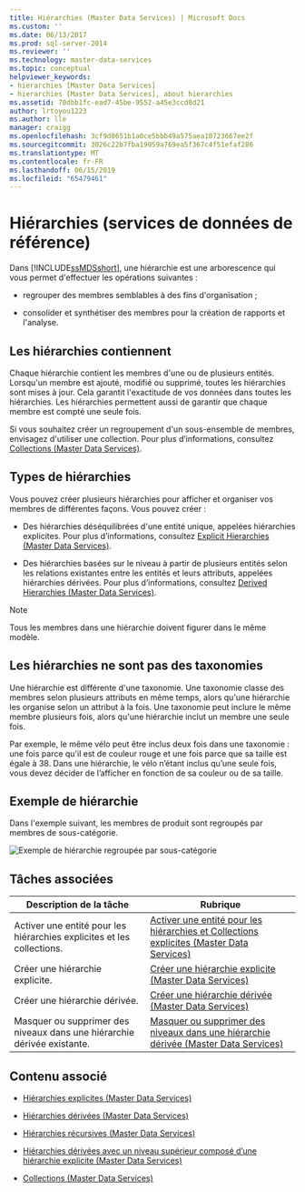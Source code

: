 ```yaml
---
title: Hiérarchies (Master Data Services) | Microsoft Docs
ms.custom: ''
ms.date: 06/13/2017
ms.prod: sql-server-2014
ms.reviewer: ''
ms.technology: master-data-services
ms.topic: conceptual
helpviewer_keywords:
- hierarchies [Master Data Services]
- hierarchies [Master Data Services], about hierarchies
ms.assetid: 70dbb1fc-ead7-45be-9552-a45e3ccd8d21
author: lrtoyou1223
ms.author: lle
manager: craigg
ms.openlocfilehash: 3cf9d0651b1a0ce5bbb49a575aea10723667ee2f
ms.sourcegitcommit: 3026c22b7fba19059a769ea5f367c4f51efaf286
ms.translationtype: MT
ms.contentlocale: fr-FR
ms.lasthandoff: 06/15/2019
ms.locfileid: "65479461"
---
```

# <a name="hierarchies-master-data-services"></a>Hiérarchies (services de données de référence)
  Dans [!INCLUDE[ssMDSshort](../includes/ssmdsshort-md.md)], une hiérarchie est une arborescence qui vous permet d'effectuer les opérations suivantes :  
  
-   regrouper des membres semblables à des fins d'organisation ;  
  
-   consolider et synthétiser des membres pour la création de rapports et l'analyse.  
  
## <a name="what-hierarchies-contain"></a>Les hiérarchies contiennent  
 Chaque hiérarchie contient les membres d'une ou de plusieurs entités. Lorsqu'un membre est ajouté, modifié ou supprimé, toutes les hiérarchies sont mises à jour. Cela garantit l'exactitude de vos données dans toutes les hiérarchies. Les hiérarchies permettent aussi de garantir que chaque membre est compté une seule fois.  
  
 Si vous souhaitez créer un regroupement d'un sous-ensemble de membres, envisagez d'utiliser une collection. Pour plus d’informations, consultez [Collections &#40;Master Data Services&#41;](collections-master-data-services.md).  
  
## <a name="kinds-of-hierarchies"></a>Types de hiérarchies  
 Vous pouvez créer plusieurs hiérarchies pour afficher et organiser vos membres de différentes façons. Vous pouvez créer :  
  
-   Des hiérarchies déséquilibrées d'une entité unique, appelées hiérarchies explicites. Pour plus d’informations, consultez [Explicit Hierarchies &#40;Master Data Services&#41;](../../2014/master-data-services/explicit-hierarchies-master-data-services.md).  
  
-   Des hiérarchies basées sur le niveau à partir de plusieurs entités selon les relations existantes entre les entités et leurs attributs, appelées hiérarchies dérivées. Pour plus d’informations, consultez [Derived Hierarchies &#40;Master Data Services&#41;](../../2014/master-data-services/derived-hierarchies-master-data-services.md).  
  
> [!NOTE]  
>  Tous les membres dans une hiérarchie doivent figurer dans le même modèle.  
  
## <a name="hierarchies-are-not-taxonomies"></a>Les hiérarchies ne sont pas des taxonomies  
 Une hiérarchie est différente d'une taxonomie. Une taxonomie classe des membres selon plusieurs attributs en même temps, alors qu'une hiérarchie les organise selon un attribut à la fois. Une taxonomie peut inclure le même membre plusieurs fois, alors qu'une hiérarchie inclut un membre une seule fois.  
  
 Par exemple, le même vélo peut être inclus deux fois dans une taxonomie : une fois parce qu'il est de couleur rouge et une fois parce que sa taille est égale à 38. Dans une hiérarchie, le vélo n’étant inclus qu’une seule fois, vous devez décider de l’afficher en fonction de sa couleur ou de sa taille.  
  
## <a name="hierarchy-example"></a>Exemple de hiérarchie  
 Dans l'exemple suivant, les membres de produit sont regroupés par membres de sous-catégorie.  
  
 ![Exemple de hiérarchie regroupée par sous-catégorie](../../2014/master-data-services/media/mds-conc-hierarchy.gif "Exemple de hiérarchie regroupée par sous-catégorie")  
  
## <a name="related-tasks"></a>Tâches associées  
  
|Description de la tâche|Rubrique|  
|----------------------|-----------|  
|Activer une entité pour les hiérarchies explicites et les collections.|[Activer une entité pour les hiérarchies et Collections explicites &#40;Master Data Services&#41;](../../2014/master-data-services/enable-an-entity-for-explicit-hierarchies-and-collections-master-data-services.md)|  
|Créer une hiérarchie explicite.|[Créer une hiérarchie explicite &#40;Master Data Services&#41;](../../2014/master-data-services/create-an-explicit-hierarchy-master-data-services.md)|  
|Créer une hiérarchie dérivée.|[Créer une hiérarchie dérivée &#40;Master Data Services&#41;](../../2014/master-data-services/create-a-derived-hierarchy-master-data-services.md)|  
|Masquer ou supprimer des niveaux dans une hiérarchie dérivée existante.|[Masquer ou supprimer des niveaux dans une hiérarchie dérivée &#40;Master Data Services&#41;](../../2014/master-data-services/hide-or-delete-levels-in-a-derived-hierarchy-master-data-services.md)|  
  
## <a name="related-content"></a>Contenu associé  
  
-   [Hiérarchies explicites &#40;Master Data Services&#41;](../../2014/master-data-services/explicit-hierarchies-master-data-services.md)  
  
-   [Hiérarchies dérivées &#40;Master Data Services&#41;](../../2014/master-data-services/derived-hierarchies-master-data-services.md)  
  
-   [Hiérarchies récursives &#40;Master Data Services&#41;](../../2014/master-data-services/recursive-hierarchies-master-data-services.md)  
  
-   [Hiérarchies dérivées avec un niveau supérieur composé d’une hiérarchie explicite &#40;Master Data Services&#41;](../../2014/master-data-services/derived-hierarchies-with-explicit-caps-master-data-services.md)  
  
-   [Collections &#40;Master Data Services&#41;](collections-master-data-services.md)  
  
  
